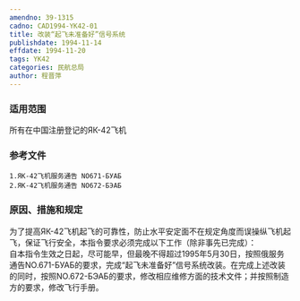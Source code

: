 ```yaml
---
amendno: 39-1315  
cadno: CAD1994-YK42-01  
title: 改装“起飞未准备好”信号系统  
publishdate: 1994-11-14  
effdate: 1994-11-20  
tags: YK42  
categories: 民航总局  
author: 程晋萍  
---
```

  
### 适用范围  
所有在中国注册登记的ЯК-42飞机  
  
<!--more-->  
### 参考文件  
    1.ЯК-42飞机服务通告 NO671-БУАБ  
    2.ЯК-42飞机服务通告 NO672-БЭАБ  
  
### 原因、措施和规定  
为了提高ЯК-42飞机起飞的可靠性，防止水平安定面不在规定角度而误操纵飞机起飞，保证飞行安全，本指令要求必须完成以下工作（除非事先已完成）：  
    自本指令生效之日起，尽可能早，但最晚不得超过1995年5月30日，按照俄服务通告NO.671-БУАБ的要求，完成“起飞未准备好”信号系统改装。在完成上述改装的同时，按照NO.672-БЭАБ的要求，修改相应维修方面的技术文件；并按照制造方的要求，修改飞行手册。  

